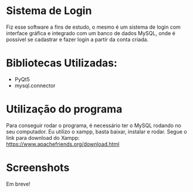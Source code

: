 # Sistema de Login

  Fiz esse software a fins de estudo, o mesmo é um sistema de login com interface gráfica e integrado com um banco de dados MySQL, onde é possível se cadastrar e fazer login a partir da conta criada.

# Bibliotecas Utilizadas: 

- PyQt5
- mysql.connector

# Utilização do programa

Para conseguir rodar o programa, é necessário ter o MySQL rodando no seu computador. Eu utilizo o xampp, basta baixar, instalar e rodar. Segue o link para download do Xampp: https://www.apachefriends.org/download.html

# Screenshots

Em breve!
